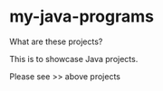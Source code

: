 # my-java-programs

What are these projects?

This is to showcase Java projects.

Please see >> above projects
